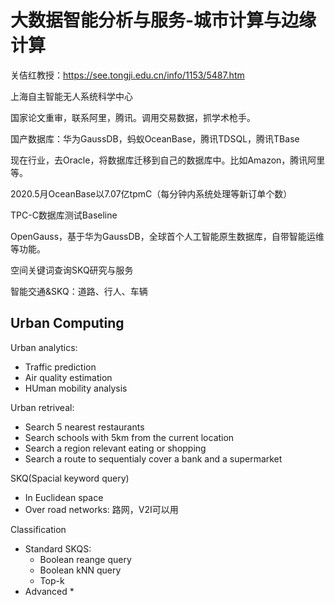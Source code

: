 # 大数据智能分析与服务-城市计算与边缘计算

关佶红教授：https://see.tongji.edu.cn/info/1153/5487.htm

上海自主智能无人系统科学中心



国家论文重审，联系阿里，腾讯。调用交易数据，抓学术枪手。

国产数据库：华为GaussDB，蚂蚁OceanBase，腾讯TDSQL，腾讯TBase

现在行业，去Oracle，将数据库迁移到自己的数据库中。比如Amazon，腾讯阿里等。

2020.5月OceanBase以7.07亿tpmC（每分钟内系统处理等新订单个数）

TPC-C数据库测试Baseline

OpenGauss，基于华为GaussDB，全球首个人工智能原生数据库，自带智能运维等功能。



空间关键词查询SKQ研究与服务

智能交通&SKQ：道路、行人、车辆



## Urban Computing

Urban analytics:

* Traffic prediction
* Air quality estimation
* HUman mobility analysis

Urban retriveal:

* Search 5 nearest restaurants
* Search schools with 5km from the current location
* Search a region relevant eating or shopping
* Search a route to sequentialy cover a bank and a supermarket

SKQ(Spacial keyword query)

* In Euclidean space
* Over road networks: 路网，V2I可以用

Classification

* Standard SKQS:
  * Boolean reange query 
  * Boolean kNN query
  * Top-k
* Advanced 
  * 